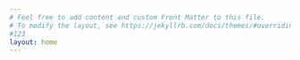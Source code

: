 ```yaml
---
# Feel free to add content and custom Front Matter to this file.
# To modify the layout, see https://jekyllrb.com/docs/themes/#overriding-theme-defaults
#123
layout: home
---
```

